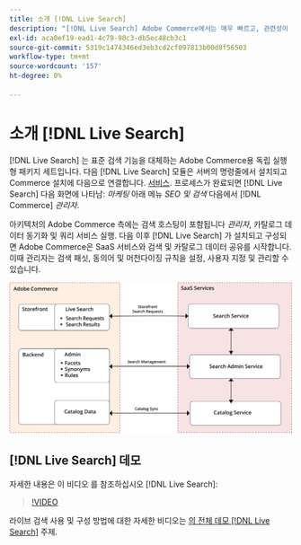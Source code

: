 ```yaml
---
title: 소개 [!DNL Live Search]
description: "[!DNL Live Search] Adobe Commerce에서는 매우 빠르고, 관련성이 높고, 직관적인 검색 환경을 제공합니다."
exl-id: aca0ef19-ead1-4c79-90c3-db5ec48cb3c1
source-git-commit: 5319c1474346ed3eb3cd2cf097813b00d8f56503
workflow-type: tm+mt
source-wordcount: '157'
ht-degree: 0%

---
```


# 소개 [!DNL Live Search]

[!DNL Live Search] 는 표준 검색 기능을 대체하는 Adobe Commerce용 독립 실행형 패키지 세트입니다. 다음 [!DNL Live Search] 모듈은 서버의 명령줄에서 설치되고 Commerce 설치에 다음으로 연결합니다. [서비스](../landing/saas.md). 프로세스가 완료되면 [!DNL Live Search] 다음 화면에 나타남: *마케팅* 아래 메뉴 *SEO 및 검색* 다음에서 [!DNL Commerce] *관리자*.

아키텍처의 Adobe Commerce 측에는 검색 호스팅이 포함됩니다 *관리자*, 카탈로그 데이터 동기화 및 쿼리 서비스 실행. 다음 이후 [!DNL Live Search] 가 설치되고 구성되면 Adobe Commerce은 SaaS 서비스와 검색 및 카탈로그 데이터 공유를 시작합니다. 이때 관리자는 검색 패싯, 동의어 및 머천다이징 규칙을 설정, 사용자 지정 및 관리할 수 있습니다.

![라이브 검색 아키텍처 다이어그램](assets/architecture-diagram.svg)

## [!DNL Live Search] 데모

자세한 내용은 이 비디오 를 참조하십시오 [!DNL Live Search]:

>[!VIDEO](https://video.tv.adobe.com/v/3418679?quality=12&learn=on)

라이브 검색 사용 및 구성 방법에 대한 자세한 비디오는 [의 전체 데모 [!DNL Live Search]](https://experienceleague.adobe.com/docs/commerce-learn/tutorials/marketing/live-search-full-demonstration.html) 주제.
